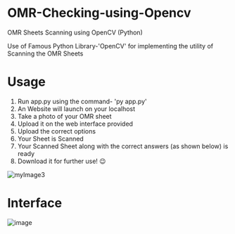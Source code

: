 # OMR-Checking-using-Opencv
OMR Sheets Scanning using OpenCV (Python)

Use of Famous Python Library-'OpenCV' for implementing the utility of Scanning the OMR Sheets

# Usage
1. Run app.py using the command- 'py app.py'
2. An Website will launch on your localhost
3. Take a photo of your OMR sheet
4. Upload it on the web interface provided 
5. Upload the correct options
6. Your Sheet is Scanned 
7. Your Scanned Sheet along with the correct answers (as shown below) is ready
8. Download it for further use! 😉

![myImage3](https://github.com/iamKed/OMR-Checking-using-Opencv/assets/98695336/6168c368-a59c-47c0-b041-83985e2f75a8)

# Interface
![image](https://github.com/iamKed/OMR-Sheet-Checking-using-OpenCV/assets/98695336/c8af5561-64e7-4db5-8898-e49bdb3d9892)
